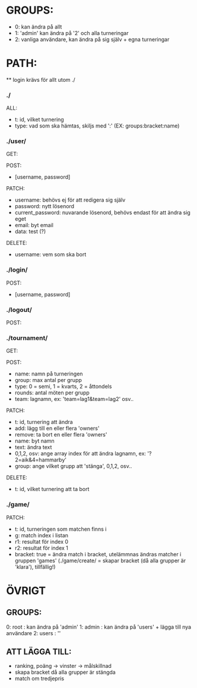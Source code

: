 # GROUPS:
* 0: kan ändra på allt
* 1: 'admin' kan ändra på '2' och alla turneringar
* 2: vanliga användare, kan ändra på sig själv + egna turneringar

# PATH:
** login krävs för allt utom ./

### ./
ALL:
* t: id, vilket turnering
* type: vad som ska hämtas, skiljs med ':' (EX: groups:bracket:name)

### ./user/
GET:

POST:
* [username, password]

PATCH:
* username: behövs ej för att redigera sig själv
* password: nytt lösenord
* current_password: nuvarande lösenord, behövs endast för att ändra sig eget
* email: byt email
* data: test (?)

DELETE:
* username: vem som ska bort

### ./login/
POST:
* [username, password]

### ./logout/
POST:

### ./tournament/
GET:

POST:
* name: namn på turneringen
* group: max antal per grupp
* type: 0 = semi, 1 = kvarts, 2 = åttondels
* rounds: antal möten per grupp
* team: lagnamn, ex: 'team=lag1&team=lag2' osv..

PATCH:
* t: id, turnering att ändra
* add: lägg till en eller flera 'owners'
* remove: ta bort en eller flera 'owners'
* name: byt namn
* text: ändra text
* 0,1,2, osv: ange array index för att ändra lagnamn, ex: '?2=aik&4=hammarby'
* group: ange vilket grupp att 'stänga', 0,1,2, osv..

DELETE:
* t: id, vilket turnering att ta bort

### ./game/
PATCH:
* t: id, turneringen som matchen finns i
* g: match index i listan
* r1: resultat för index 0
* r2: resultat för index 1
* bracket: true = ändra match i bracket, utelämmnas ändras matcher i gruppen 'games'
(./game/create/ = skapar bracket (då alla grupper är 'klara'), tillfällig!)

# ÖVRIGT

## GROUPS:
0: root : kan ändra på 'admin'
1: admin : kan ändra på 'users' + lägga till nya användare
2: users : ''

## ATT LÄGGA TILL:
* ranking, poäng -> vinster -> målskillnad
* skapa bracket då alla grupper är stängda
* match om tredjepris

